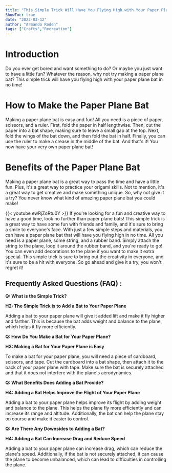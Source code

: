```yaml
---
title: "This Simple Trick Will Have You Flying High with Your Paper Plane Bat!"
ShowToc: true 
date: "2023-03-12"
author: "Armando Roden" 
tags: ["Crafts","Recreation"]
---
```

# Introduction

Do you ever get bored and want something to do? Or maybe you just want to have a little fun? Whatever the reason, why not try making a paper plane bat? This simple trick will have you flying high with your paper plane bat in no time! 

# How to Make the Paper Plane Bat

Making a paper plane bat is easy and fun! All you need is a piece of paper, scissors, and a ruler. First, fold the paper in half lengthwise. Then, cut the paper into a bat shape, making sure to leave a small gap at the top. Next, fold the wings of the bat down, and then fold the bat in half. Finally, you can use the ruler to make a crease in the middle of the bat. And that's it! You now have your very own paper plane bat! 

# Benefits of the Paper Plane Bat

Making a paper plane bat is a great way to pass the time and have a little fun. Plus, it's a great way to practice your origami skills. Not to mention, it's a great way to get creative and make something unique. So, why not give it a try? You never know what kind of amazing paper plane bat you could make!

{{< youtube ewRjZoRtu0Y >}} 
If you're looking for a fun and creative way to have a good time, look no further than paper plane bats! This simple trick is a great way to have some fun with friends and family, and it's sure to bring a smile to everyone's face. With just a few simple steps and materials, you can have a paper plane bat that will have you flying high in no time. All you need is a paper plane, some string, and a rubber band. Simply attach the string to the plane, loop it around the rubber band, and you're ready to go! You can even add decorations to the plane if you want to make it extra special. This simple trick is sure to bring out the creativity in everyone, and it's sure to be a hit with everyone. So go ahead and give it a try, you won't regret it!

## Frequently Asked Questions (FAQ) :
**Q: What is the Simple Trick?**

**H2: The Simple Trick is to Add a Bat to Your Paper Plane**

Adding a bat to your paper plane will give it added lift and make it fly higher and farther. This is because the bat adds weight and balance to the plane, which helps it fly more efficiently.

**Q: How Do You Make a Bat for Your Paper Plane?**

**H3: Making a Bat for Your Paper Plane is Easy**

To make a bat for your paper plane, you will need a piece of cardboard, scissors, and tape. Cut the cardboard into a bat shape, then attach it to the back of your paper plane with tape. Make sure the bat is securely attached and that it does not interfere with the plane's aerodynamics.

**Q: What Benefits Does Adding a Bat Provide?**

**H4: Adding a Bat Helps Improve the Flight of Your Paper Plane**

Adding a bat to your paper plane helps improve its flight by adding weight and balance to the plane. This helps the plane fly more efficiently and can increase its range and altitude. Additionally, the bat can help the plane stay on course and make it easier to control.

**Q: Are There Any Downsides to Adding a Bat?**

**H4: Adding a Bat Can Increase Drag and Reduce Speed**

Adding a bat to your paper plane can increase drag, which can reduce the plane's speed. Additionally, if the bat is not securely attached, it can cause the plane to become unbalanced, which can lead to difficulties in controlling the plane.



